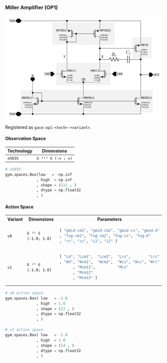 ### Miller Amplifier (OP1)

![op1](https://raw.githubusercontent.com/matthschw/ace/main/figures/op1.png)


Registered as `gace:op1-<tech>-<variant>`.

#### Observation Space

| Technology | Dimensions         |
|------------|--------------------|
| `xh035`    | `ℝ ²¹¹ ∈ (-∞ ; ∞)` |

```python
# xh035
gym.spaces.Box(low   = -np.inf
              , high  = np.inf
              , shape = (211 , )
              , dtype = np.float32
              , )
```

#### Action Space 

<table>
<tr><th>Variant</th><th>Dimensions</th> <th>Parameters</th></tr>
<tr> 
<td> 

`v0` 

</td> 
<td> 

`ℝ ¹² ∈ [-1.0; 1.0]` 

</td>
<td>

```python
[ "gmid-cm1", "gmid-cm2", "gmid-cs", "gmid-d"
, "fug-cm1", "fug-cm2", "fug-cs", "fug-d" 
, "rc", "cc", "i1", "i2" ]
```

</td>
</tr>
<tr> 
<td> 

`v1` 

</td> 
<td> 

`ℝ ¹⁵ ∈ [-1.0; 1.0]` 

</td>
<td>

```python
[ "Ld", "Lcm1",  "Lcm2",  "Lcs",        "Lrc"
, "Wd", "Wcm1",  "Wcm2",  "Wcs", "Wcc", "Wrc"
      , "Mcm11",          "Mcs"
      , "Mcm12" 
      , "Mcm13" ]
```

</td>
</tr>
</table>

```python
# v0 action space
gym.spaces.Box( low   = -1.0
              , high  = 1.0
              , shape = (12 , )
              , dtype = np.float32
              , )

# v1 action space
gym.spaces.Box( low   = -1.0
              , high  = 1.0
              , shape = (14 , )
              , dtype = np.float32
              , )

```


